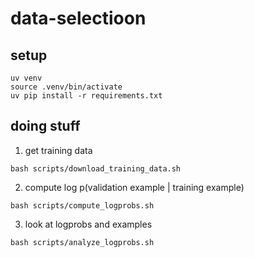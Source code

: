 # data-selectioon

## setup
```
uv venv
source .venv/bin/activate
uv pip install -r requirements.txt
```

## doing stuff
1. get training data
```
bash scripts/download_training_data.sh
```

2. compute log p(validation example | training example)
```
bash scripts/compute_logprobs.sh
```

3. look at logprobs and examples
```
bash scripts/analyze_logprobs.sh
```
